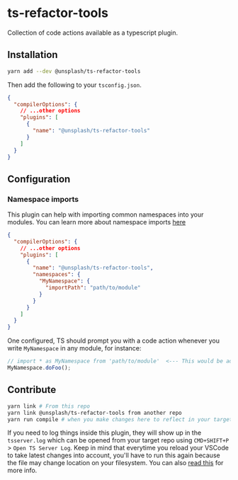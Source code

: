# ts-refactor-tools

Collection of code actions available as a typescript plugin.

## Installation

```sh
yarn add --dev @unsplash/ts-refactor-tools
```

Then add the following to your `tsconfig.json`.

```json
{
  "compilerOptions": {
    // ...other options
    "plugins": [
      {
        "name": "@unsplash/ts-refactor-tools"
      }
    ]
  }
}
```

## Configuration

### Namespace imports

This plugin can help with importing common namespaces into your modules. You can learn more about namespace imports [here](https://unsplash.com/blog/organizing-typescript-modules/)

```json
{
  "compilerOptions": {
    // ...other options
    "plugins": [
      {
        "name": "@unsplash/ts-refactor-tools",
        "namespaces": {
          "MyNamespace": {
            "importPath": "path/to/module"
          }
        }
      }
    ]
  }
}
```

One configured, TS should prompt you with a code action whenever you write `MyNamespace` in any module, for instance:

```ts
// import * as MyNamespace from 'path/to/module'  <--- This would be added when the code action runs on `MyNamescape`
MyNamespace.doFoo();
```

## Contribute

```sh
yarn link # From this repo
yarn link @unsplash/ts-refactor-tools from another repo
yarn run compile # when you make changes here to reflect in your target repo
```

If you need to log things inside this plugin, they will show up in the `tsserver.log` which can be opened from your target repo using `CMD+SHIFT+P` > `Open TS Server Log`. Keep in mind that everytime you reload your VSCode to take latest changes into account, you'll have to run this again because the file may change location on your filesystem. You can also [read this](https://github.com/microsoft/TypeScript/wiki/Writing-a-Language-Service-Plugin#debugging) for more info.
